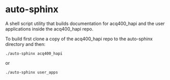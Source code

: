 # auto-sphinx
A shell script utility that builds documentation for acq400_hapi and 
the user applications inside the acq400_hapi repo.

To build first clone a copy of the acq400_hapi repo to 
the auto-sphinx directory and then: 

    ./auto-sphinx acq400_hapi

or

    ./auto-sphinx user_apps
